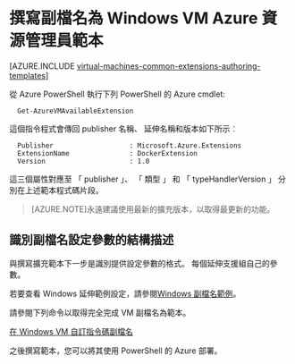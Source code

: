 <properties
   pageTitle="使用 Windows VM 副檔名撰寫範本 |Microsoft Azure"
   description="深入瞭解 Windows Vm 撰寫副檔名為 Azure 資源管理員範本"
   services="virtual-machines-windows"
   documentationCenter=""
   authors="kundanap"
   manager="timlt"
   editor=""
   tags="azure-resource-manager"/>

<tags
   ms.service="virtual-machines-windows"
   ms.devlang="na"
   ms.topic="article"
   ms.tgt_pltfrm="vm-windows"
   ms.workload="infrastructure-services"
   ms.date="03/29/2016"
   ms.author="kundanap"/>

# <a name="authoring-azure-resource-manager-templates-with-windows-vm-extensions"></a>撰寫副檔名為 Windows VM Azure 資源管理員範本

[AZURE.INCLUDE [virtual-machines-common-extensions-authoring-templates](../../includes/virtual-machines-common-extensions-authoring-templates.md)]

從 Azure PowerShell 執行下列 PowerShell 的 Azure cmdlet:

      Get-AzureVMAvailableExtension


這個指令程式會傳回 publisher 名稱、 延伸名稱和版本如下所示︰

      Publisher                   : Microsoft.Azure.Extensions  
      ExtensionName               : DockerExtension
      Version                     : 1.0

這三個屬性對應至 「 publisher 」、 「 類型 」 和 「 typeHandlerVersion 」 分別在上述範本程式碼片段。

>[AZURE.NOTE]永遠建議使用最新的擴充版本，以取得最更新的功能。

## <a name="identifying-the-schema-for-the-extension-configuration-parameters"></a>識別副檔名設定參數的結構描述

與撰寫擴充範本下一步是識別提供設定參數的格式。 每個延伸支援組自己的參數。

若要查看 Windows 延伸範例設定，請參閱[Windows 副檔名範例](virtual-machines-windows-extensions-configuration-samples.md)。


請參閱下列命令以取得完全完成 VM 副檔名為範本。

[在 Windows VM 自訂指令碼副檔名](https://github.com/Azure/azure-quickstart-templates/blob/b1908e74259da56a92800cace97350af1f1fc32b/201-list-storage-keys-windows-vm/azuredeploy.json/)


之後撰寫範本，您可以將其使用 PowerShell 的 Azure 部署。
